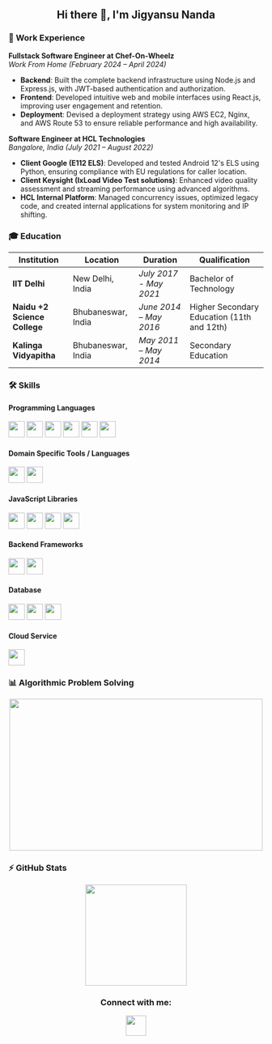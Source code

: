 <h2 align="center">Hi there 👋, I'm Jigyansu Nanda</h2>

### 🏢 Work Experience

**Fullstack Software Engineer at Chef-On-Wheelz**  
_Work From Home (February 2024 – April 2024)_

-   **Backend**: Built the complete backend infrastructure using Node.js and Express.js, with JWT-based authentication and authorization.
-   **Frontend**: Developed intuitive web and mobile interfaces using React.js, improving user engagement and retention.
-   **Deployment**: Devised a deployment strategy using AWS EC2, Nginx, and AWS Route 53 to ensure reliable performance and high availability.

**Software Engineer at HCL Technologies**  
_Bangalore, India (July 2021 – August 2022)_

-   **Client Google (E112 ELS)**: Developed and tested Android 12's ELS using Python, ensuring compliance with EU regulations for caller location.
-   **Client Keysight (IxLoad Video Test solutions)**: Enhanced video quality assessment and streaming performance using advanced algorithms.
-   **HCL Internal Platform**: Managed concurrency issues, optimized legacy code, and created internal applications for system monitoring and IP shifting.

### 🎓 Education

| Institution                  | Location           | Duration               | Qualification                              |
| ---------------------------- | ------------------ | ---------------------- | ------------------------------------------ |
| **IIT Delhi**                | New Delhi, India   | _July 2017 - May 2021_ | Bachelor of Technology                     |
| **Naidu +2 Science College** | Bhubaneswar, India | _June 2014 – May 2016_ | Higher Secondary Education (11th and 12th) |
| **Kalinga Vidyapitha**       | Bhubaneswar, India | _May 2011 – May 2014_  | Secondary Education                        |

### 🛠️ Skills

#### Programming Languages

<p>
  <img height="32" src="https://img.shields.io/badge/-JavaScript-F7DF1E?style=flat-square&logo=javascript&logoColor=black"/>
  <img height="32" src="https://img.shields.io/badge/-TypeScript-007ACC?style=flat-square&logo=typescript&logoColor=white"/>
  <img height="32" src="https://img.shields.io/badge/-C++-00599C?style=flat-square&logo=c%2B%2B&logoColor=white"/>
  <img height="32" src="https://img.shields.io/badge/-Rust-b7410e?style=flat-square&logo=rust&logoColor=white"/>
  <img height="32" src="https://img.shields.io/badge/-Java-007396?style=flat-square&logo=openjdk&logoColor=white"/>
  <img height="32" src="https://img.shields.io/badge/-Python-3776AB?style=flat-square&logo=python&logoColor=yellow"/>
</p>

#### Domain Specific Tools / Languages

<p>
  <img height="32" src="https://img.shields.io/badge/-HTML5-E34F26?style=flat-square&logo=html5&logoColor=white"/>
  <img height="32" src="https://img.shields.io/badge/-CSS3-1572B6?style=flat-square&logo=css3&logoColor=white"/>
</p>

#### JavaScript Libraries

<p>
  <img height="32" src="https://img.shields.io/badge/-React-61DAFB?style=flat-square&logo=react&logoColor=black"/>
  <img height="32" src="https://img.shields.io/badge/-Redux-764ABC?style=flat-square&logo=redux&logoColor=white"/>
  <img height="32" src="https://img.shields.io/badge/-jQuery-0769AD?style=flat-square&logo=jquery&logoColor=white"/>
  <img height="32" src="https://img.shields.io/badge/-Bootstrap-563D7C?style=flat-square&logo=bootstrap&logoColor=white"/>
</p>

#### Backend Frameworks

<p>
  <img height="32" src="https://img.shields.io/badge/-Node.js-339933?style=flat-square&logo=node.js&logoColor=white"/>
  <img height="32" src="https://img.shields.io/badge/-Express-000000?style=flat-square&logo=express&logoColor=white"/>
</p>

#### Database

<p>
  <img height="32" src="https://img.shields.io/badge/-SQL-4479A1?style=flat-square&logo=postgresql&logoColor=white"/>
  <img height="32" src="https://img.shields.io/badge/-MongoDB-47A248?style=flat-square&logo=mongodb&logoColor=white"/>
  <img height="32" src="https://img.shields.io/badge/-Redis-DC382D?style=flat-square&logo=redis&logoColor=white"/>
</p>

#### Cloud Service

<p>
  <img height="32" src="https://img.shields.io/badge/-AWS-232F3E?style=flat-square&logo=amazon-aws&logoColor=white"/>
</p>

### 📊 Algorithmic Problem Solving

<p align="center">
  <img height="300em" width="500em" src="https://leetcard.jacoblin.cool/jigyansunanda?theme=dark&font=Karma&ext=contest"/>
</p>

### ⚡ GitHub Stats

<p align="center">
  <img height="200em" src="https://github-readme-stats-jigyansu-nandas-projects.vercel.app/api/top-langs/?username=jigyansunanda&theme=gotham&show_icons=true&hide_border=true&layout=compact&langs_count=12"/>
</p>

<h3 align="center">Connect with me:</h3>
<p align="center">
  <a href="https://www.linkedin.com/in/jigyansunanda"><img src="https://cdn-icons-png.flaticon.com/512/1409/1409945.png" width="40px"/></a>
</p>
